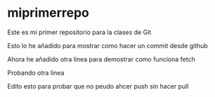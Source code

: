 # miprimerrepo
Este es mi primer repositorio para la clases de Git

Esto lo he añadido para mostrar como hacer un commit desde github

Ahora he añadido otra linea para demostrar como funciona fetch

Probando otra linea

Edito esto para probar que no peudo ahcer push sin hacer pull
